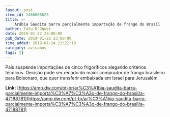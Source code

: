 ```yaml
---
layout: post
item_id: 2466066623
title: >-
    Arábia Saudita barra parcialmente importação de frango do Brasil
author: Tatu D'Oquei
date: 2019-01-22 23:00:00
pub_date: 2019-01-22 23:00:00
time_added: 2019-01-24 21:21:13
category: avisamos
tags: []
---
```


País suspende importações de cinco frigoríficos alegando critérios técnicos. Decisão pode ser recado do maior comprador de frango brasileiro para Bolsonaro, que quer transferir embaixada em Israel para Jerusalém.

**Link:** [https://amp.dw.com/pt-br/ar%C3%A1bia-saudita-barra-parcialmente-importa%C3%A7%C3%A3o-de-frango-do-brasil/a-47188781](https://amp.dw.com/pt-br/ar%C3%A1bia-saudita-barra-parcialmente-importa%C3%A7%C3%A3o-de-frango-do-brasil/a-47188781)

